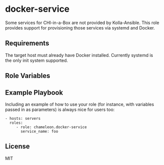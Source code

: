 docker-service
==============

Some services for CHI-in-a-Box are not provided by Kolla-Ansible. This role
provides support for provisioning those services via systemd and Docker.

Requirements
------------

The target host must already have Docker installed. Currently systemd is the only init system supported.

Role Variables
--------------



Example Playbook
----------------

Including an example of how to use your role (for instance, with variables passed in as parameters) is always nice for users too:

    - hosts: servers
      roles:
         - role: chameleon.docker-service
           service_name: foo

License
-------

MIT
